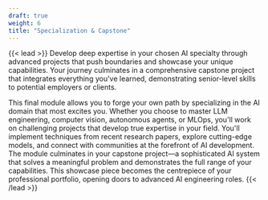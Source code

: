 ```yaml
---
draft: true
weight: 6
title: "Specialization & Capstone"
---
```


{{< lead >}}
Develop deep expertise in your chosen AI specialty through advanced projects that push boundaries and showcase your unique capabilities. Your journey culminates in a comprehensive capstone project that integrates everything you've learned, demonstrating senior-level skills to potential employers or clients.

This final module allows you to forge your own path by specializing in the AI domain that most excites you. Whether you choose to master LLM engineering, computer vision, autonomous agents, or MLOps, you'll work on challenging projects that develop true expertise in your field. You'll implement techniques from recent research papers, explore cutting-edge models, and connect with communities at the forefront of AI development. The module culminates in your capstone project—a sophisticated AI system that solves a meaningful problem and demonstrates the full range of your capabilities. This showcase piece becomes the centrepiece of your professional portfolio, opening doors to advanced AI engineering roles.
{{< /lead >}}
